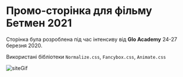 # Промо-сторінка для фільму Бетмен 2021
Сторінка була розроблена під час інтенсиву від **Glo Academy** 24-27 березня 2020. 

Використані бібліотеки `Normalize.css`, `Fancybox.css`, `Animate.css`

![siteGif](/batmanDemo1.gif "Site gif demonstration")
